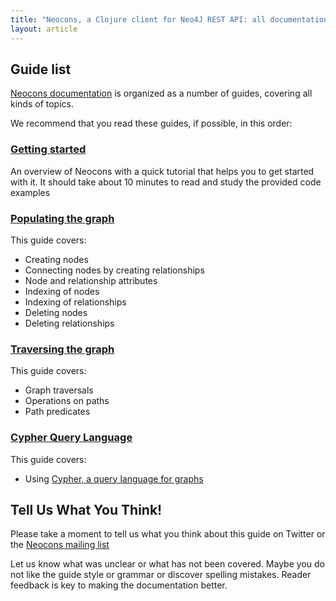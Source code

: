 ```yaml
---
title: "Neocons, a Clojure client for Neo4J REST API: all documentation guides"
layout: article
---
```


## Guide list

[Neocons documentation](https://github.com/clojurewerkz/) is organized as a number of guides, covering all kinds of topics.

We recommend that you read these guides, if possible, in this order:


###  [Getting started](/articles/getting_started.html)

An overview of Neocons with a quick tutorial that helps you to get started with it. It should take about
10 minutes to read and study the provided code examples

### [Populating the graph](/articles/populating.html)

This guide covers:

 * Creating nodes
 * Connecting nodes by creating relationships
 * Node and relationship attributes
 * Indexing of nodes
 * Indexing of relationships
 * Deleting nodes
 * Deleting relationships


### [Traversing the graph](/articles/traversing.html)

This guide covers:

 * Graph traversals
 * Operations on paths
 * Path predicates


### [Cypher Query Language](/articles/cypher.html)

This guide covers:

 * Using [Cypher, a query language for graphs](http://docs.neo4j.org/chunked/stable/cypher-query-lang.html)



## Tell Us What You Think!

Please take a moment to tell us what you think about this guide on Twitter or the [Neocons mailing list](https://groups.google.com/forum/#!forum/clojure-neo4j)

Let us know what was unclear or what has not been covered. Maybe you do not like the guide style or grammar or discover spelling mistakes. Reader feedback is key to making the documentation better.
